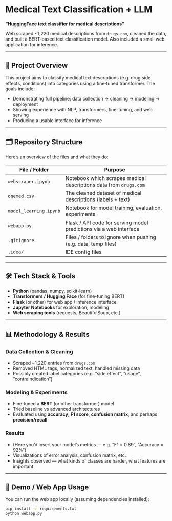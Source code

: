 # Medical Text Classification + LLM

**“HuggingFace text classifier for medical descriptions”**  

Web scraped ~1,220 medical descriptions from `drugs.com`, cleaned the data, and built a BERT‑based text classification model. Also included a small web application for inference.  

---

## 🚀 Project Overview

This project aims to classify medical text descriptions (e.g. drug side effects, conditions) into categories using a fine‑tuned transformer. The goals include:

- Demonstrating full pipeline: data collection → cleaning → modeling → deployment  
- Showing experience with NLP, transformers, fine-tuning, and web serving  
- Producing a usable interface for inference  

---

## 🗂️ Repository Structure

Here’s an overview of the files and what they do:

| File / Folder | Purpose |
|----------------|---------|
| `webscraper.ipynb` | Notebook which scrapes medical descriptions data from `drugs.com` |
| `onemed.csv` | The cleaned dataset of medical descriptions (labels + text) |
| `model_learning.ipynb` | Notebook for model training, evaluation, experiments |
| `webapp.py` | Flask / API code for serving model predictions via a web interface |
| `.gitignore` | Files / folders to ignore when pushing (e.g. data, temp files) |
| `.idea/` | IDE config files |

---

## 🛠️ Tech Stack & Tools

- **Python** (pandas, numpy, scikit-learn)  
- **Transformers / Hugging Face** (for fine-tuning BERT)  
- **Flask** (or other) for web app / inference interface  
- **Jupyter Notebooks** for exploration, modeling  
- **Web scraping tools** (requests, BeautifulSoup, etc.)  

---

## 📊 Methodology & Results

### Data Collection & Cleaning  
- Scraped ~1,220 entries from `drugs.com`  
- Removed HTML tags, normalized text, handled missing data  
- Possibly created label categories (e.g. “side effect”, “usage”, “contraindication”)  

### Modeling & Experiments  
- Fine‑tuned a **BERT** (or other transformer) model  
- Tried baseline vs advanced architectures  
- Evaluated using **accuracy**, **F1 score**, **confusion matrix**, and perhaps **precision/recall**

### Results  
- (Here you’d insert your model’s metrics — e.g. “F1 = 0.89”, “Accuracy = 92%”)  
- Visualizations of error analysis, confusion matrix, etc.  
- Insights observed — what kinds of classes are harder, what features are important  

---

## 📱 Demo / Web App Usage

You can run the web app locally (assuming dependencies installed):

```bash
pip install -r requirements.txt
python webapp.py
